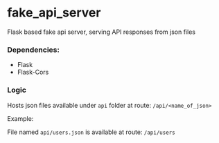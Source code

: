 # fake_api_server

Flask based fake api server, serving API responses from json files

### Dependencies:

- Flask
- Flask-Cors

### Logic

Hosts json files available under `api` folder at route: `/api/<name_of_json>`

Example:

File named `api/users.json` is available at route: `/api/users`
